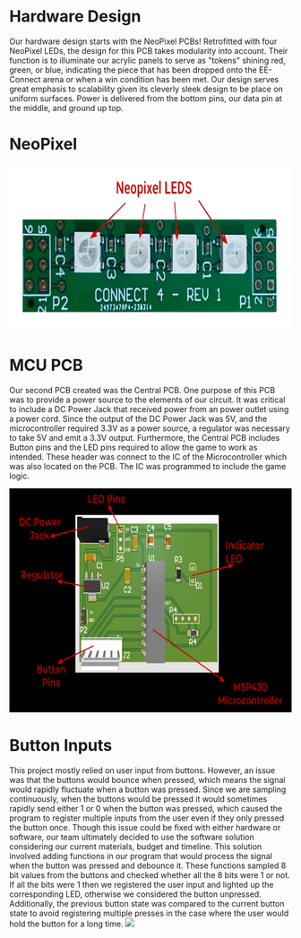 # Hardware Design 
Our hardware design starts with the NeoPixel PCBs! Retrofitted with four NeoPixel LEDs, the design for this PCB takes modularity into account. Their function is to illuminate our acrylic panels to serve as "tokens" shining red, green, or blue, indicating the piece that has been dropped onto the EE-Connect arena or when a win condition has been met. Our design serves great emphasis to scalability given its cleverly sleek design to be place on uniform surfaces. Power is delivered from the bottom pins, our data pin at the middle, and ground up top. <More to be added>

# NeoPixel
<img class="responsive" src="https://github.com/theparssa27/theparssa27.github.io/blob/main/pictures/neopixel.png?raw=true" height="300">

# MCU PCB
Our second PCB created was the Central PCB. One purpose of this PCB was to provide a power source to the elements of our circuit. It was critical to include a DC Power Jack that received power from an power outlet using a power cord. Since the output of the DC Power Jack was 5V, and the microcontroller required 3.3V as a power source, a regulator was necessary to take 5V and emit a 3.3V output. Furthermore, the Central PCB includes Button pins and the LED pins required to allow the game to work as intended. These header was connect to the IC of the Microcontroller which was also located on the PCB. The IC was programmed to include the game logic.
  
<img class="responsive" src="https://github.com/theparssa27/theparssa27.github.io/blob/main/pictures/i2.png?raw=true" height="400">
  
# Button Inputs
This project mostly relied on user input from buttons. However, an issue was that the buttons would bounce when pressed, which means the signal would rapidly fluctuate when a button was pressed. Since we are sampling continuously, when the buttons would be pressed it would sometimes rapidly send either 1 or 0 when the button was pressed, which caused the program to register multiple inputs from the user even if they only pressed the button once. Though this issue could be fixed with either hardware or software, our team ultimately decided to use the software solution considering our current materials, budget and timeline. This solution involved adding functions in our program that would process the signal when the button was pressed and debounce it. These functions sampled 8 bit values from the buttons and checked whether all the 8 bits were 1 or not. If all the bits were 1 then we registered the user input and lighted up the corresponding LED, otherwise we considered the button unpressed. Additionally, the previous button state was compared to the current button state to avoid registering multiple presses in the case where the user would hold the button for a long time.
<img class="responsive" src="https://github.com/theparssa27/theparssa27.github.io/blob/main/pictures/i3.jpeg?raw=true" height="500">

